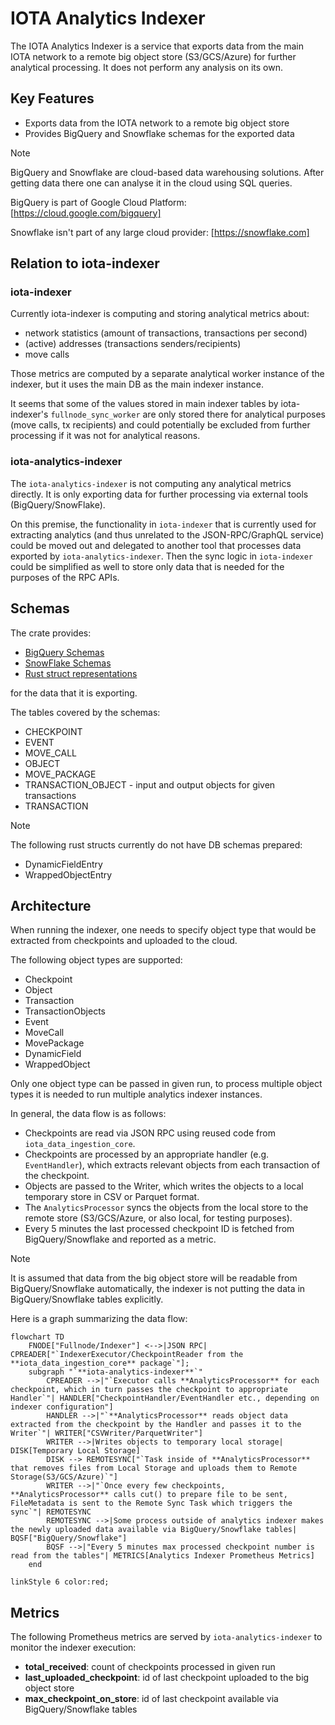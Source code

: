 # IOTA Analytics Indexer

The IOTA Analytics Indexer is a service that exports data from the main IOTA network to a remote big object store (S3/GCS/Azure) for further analytical processing. It does not perform any analysis on its own.

## **Key Features**

- Exports data from the IOTA network to a remote big object store
- Provides BigQuery and Snowflake schemas for the exported data

> [!NOTE]
> BigQuery and Snowflake are cloud-based data warehousing solutions.
> After getting data there one can analyse it in the cloud using SQL queries.
>
> BigQuery is part of Google Cloud Platform: [https://cloud.google.com/bigquery]
>
> Snowflake isn't part of any large cloud provider: [https://snowflake.com]

## **Relation to iota-indexer**

### iota-indexer

Currently iota-indexer is computing and storing analytical metrics about:

- network statistics (amount of transactions, transactions per second)
- (active) addresses (transactions senders/recipients)
- move calls

Those metrics are computed by a separate analytical worker instance of the indexer, but it uses the main DB as the main indexer instance.

It seems that some of the values stored in main indexer tables by iota-indexer's `fullnode_sync_worker` are only stored there for analytical purposes (move calls, tx recipients) and could potentially be excluded from further processing if it was not for analytical reasons.

### iota-analytics-indexer

The `iota-analytics-indexer` is not computing any analytical metrics directly.
It is only exporting data for further processing via external tools (BigQuery/SnowFlake).

On this premise, the functionality in `iota-indexer` that is currently used for extracting analytics (and thus unrelated to the JSON-RPC/GraphQL service) could be moved out and delegated to another tool that processes data exported by `iota-analytics-indexer`.
Then the sync logic in `iota-indexer` could be simplified as well to store only data that is needed for the purposes of the RPC APIs.

## **Schemas**

The crate provides:

- [BigQuery Schemas](src/store/bq/schemas/)
- [SnowFlake Schemas](src/store/snowflake/schemas/)
- [Rust struct representations](src/tables.rs)

for the data that it is exporting.

The tables covered by the schemas:

- CHECKPOINT
- EVENT
- MOVE_CALL
- OBJECT
- MOVE_PACKAGE
- TRANSACTION_OBJECT - input and output objects for given transactions
- TRANSACTION

> [!NOTE]
> The following rust structs currently do not have DB schemas prepared:
>
> - DynamicFieldEntry
> - WrappedObjectEntry

## **Architecture**

When running the indexer, one needs to specify object type that would be extracted from checkpoints and uploaded to the cloud.

The following object types are supported:

- Checkpoint
- Object
- Transaction
- TransactionObjects
- Event
- MoveCall
- MovePackage
- DynamicField
- WrappedObject

Only one object type can be passed in given run, to process multiple object types it is needed to run multiple analytics indexer instances.

In general, the data flow is as follows:

- Checkpoints are read via JSON RPC using reused code from `iota_data_ingestion_core`.
- Checkpoints are processed by an appropriate handler (e.g. `EventHandler`), which extracts relevant objects from each transaction of the checkpoint.
- Objects are passed to the Writer, which writes the objects to a local temporary store in CSV or Parquet format.
- The `AnalyticsProcessor` syncs the objects from the local store to the remote store (S3/GCS/Azure, or also local, for testing purposes).
- Every 5 minutes the last processed checkpoint ID is fetched from BigQuery/Snowflake and reported as a metric.

> [!NOTE]
> It is assumed that data from the big object store will be readable from BigQuery/Snowflake automatically, the indexer is not putting the data in BigQuery/Snowflake tables explicitly.

Here is a graph summarizing the data flow:

```mermaid
flowchart TD
    FNODE["Fullnode/Indexer"] <-->|JSON RPC| CPREADER["`IndexerExecutor/CheckpointReader from the **iota_data_ingestion_core** package`"];
    subgraph "`**iota-analytics-indexer**`"
        CPREADER -->|"`Executor calls **AnalyticsProcessor** for each checkpoint, which in turn passes the checkpoint to appropriate Handler`"| HANDLER["CheckpointHandler/EventHandler etc., depending on indexer configuration"]
        HANDLER -->|"`**AnalyticsProcessor** reads object data extracted from the checkpoint by the Handler and passes it to the Writer`"| WRITER["CSVWriter/ParquetWriter"]
        WRITER -->|Writes objects to temporary local storage| DISK[Temporary Local Storage]
        DISK --> REMOTESYNC["`Task inside of **AnalyticsProcessor** that removes files from Local Storage and uploads them to Remote Storage(S3/GCS/Azure)`"]
        WRITER -->|"`Once every few checkpoints, **AnalyticsProcessor** calls cut() to prepare file to be sent, FileMetadata is sent to the Remote Sync Task which triggers the sync`"| REMOTESYNC
        REMOTESYNC -->|Some process outside of analytics indexer makes the newly uploaded data available via BigQuery/Snowflake tables| BQSF["BigQuery/Snowflake"]
        BQSF -->|"Every 5 minutes max processed checkpoint number is read from the tables"| METRICS[Analytics Indexer Prometheus Metrics]
    end

linkStyle 6 color:red;
```

## **Metrics**

The following Prometheus metrics are served by `iota-analytics-indexer` to monitor the indexer execution:

- **total_received**: count of checkpoints processed in given run
- **last_uploaded_checkpoint**: id of last checkpoint uploaded to the big object store
- **max_checkpoint_on_store**: id of last checkpoint available via BigQuery/Snowflake tables
